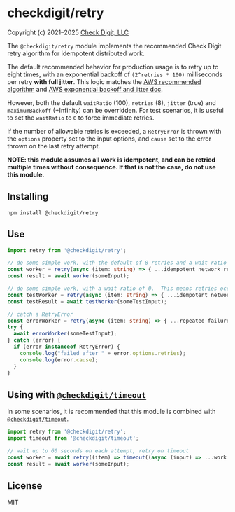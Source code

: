 # checkdigit/retry

Copyright (c) 2021–2025 [Check Digit, LLC](https://checkdigit.com)

The `@checkdigit/retry` module implements the recommended Check Digit retry algorithm for idempotent distributed work.

The default recommended behavior for production usage is to retry up to eight times, with an exponential backoff
of `(2^retries * 100)` milliseconds per retry **with full jitter**.
This logic matches the
[AWS recommended algorithm](https://docs.aws.amazon.com/general/latest/gr/api-retries.html) and
[AWS exponential backoff and jitter doc](https://aws.amazon.com/blogs/architecture/exponential-backoff-and-jitter/).

However, both the default `waitRatio` (100), `retries` (8),
`jitter` (true) and `maximumBackoff` (+Infinity) can be overridden.
For test scenarios, it is useful to set the `waitRatio` to `0` to force immediate retries.

If the number of allowable retries is exceeded,
a `RetryError` is thrown with the `options` property set to the input options,
and `cause` set to the error thrown on the last retry attempt.

**NOTE: this module assumes all work is idempotent, and can be retried multiple times without consequence. If that is
not the case, do not use this module.**

## Installing

```shell
npm install @checkdigit/retry
```

## Use

```ts
import retry from '@checkdigit/retry';

// do some simple work, with the default of 8 retries and a wait ratio of 100.
const worker = retry(async (item: string) => { ...idempotent network requests... });
const result = await worker(someInput);

// do some simple work, with a wait ratio of 0.  This means retries occur immediately, useful for test scenarios.
const testWorker = retry(async (item: string) => { ...idempotent network requests... }, { waitRatio: 0 });
const testResult = await testWorker(someTestInput);

// catch a RetryError
const errorWorker = retry(async (item: string) => { ...repeated failures... }, { waitRatio: 0 });
try {
  await errorWorker(someTestInput);
} catch (error) {
  if (error instanceof RetryError) {
    console.log("failed after " + error.options.retries);
    console.log(error.cause);
  }
}

```

## Using with [`@checkdigit/timeout`](https://github.com/checkdigit/timeout)

In some scenarios, it is recommended that this module is combined with
[`@checkdigit/timeout`](https://github.com/checkdigit/timeout).

```ts
import retry from '@checkdigit/retry';
import timeout from '@checkdigit/timeout';

// wait up to 60 seconds on each attempt, retry on timeout
const worker = await retry((item) => timeout((async (input) => ...work...)(item)))
const result = await worker(someInput);
```

## License

MIT
